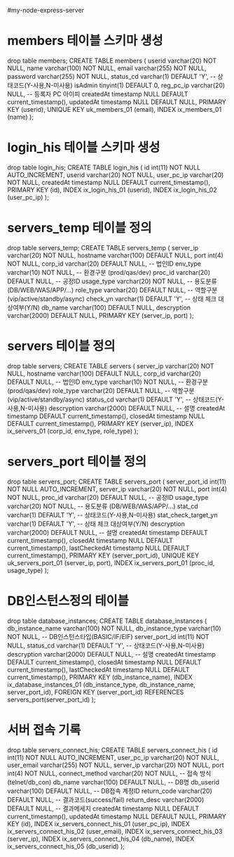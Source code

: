 
#my-node-express-server


# members 테이블 스키마 생성
drop table members;
CREATE TABLE members (
  userid varchar(20) NOT NULL,
  name varchar(100) NOT NULL,
  email varchar(255) NOT NULL,
  password varchar(255) NOT NULL,
  status_cd varchar(1) DEFAULT 'Y',    -- 상태코드(Y-사용,N-미사용)
  isAdmin tinyint(1) DEFAULT 0,
  reg_pc_ip varchar(20) NULL,   -- 등록자 PC 아이피
  createdAt timestamp NULL DEFAULT current_timestamp(),
  updatedAt timestamp NULL DEFAULT NULL,
  PRIMARY KEY (userid),
  UNIQUE KEY uk_members_01 (email),
  INDEX ix_members_01 (name)
);


# login_his 테이블 스키마 생성
drop table login_his;
CREATE TABLE login_his (
  id int(11) NOT NULL AUTO_INCREMENT,
  userid varchar(20) NOT NULL,
  user_pc_ip varchar(20) NOT NULL,
  createdAt timestamp NULL DEFAULT current_timestamp(),
  PRIMARY KEY (id),
  INDEX ix_login_his_01 (userid),
  INDEX ix_login_his_02 (user_pc_ip)
);


# servers_temp 테이블 정의
drop table servers_temp;
CREATE TABLE servers_temp (
  server_ip varchar(20) NOT NULL,
  hostname varchar(100) DEFAULT NULL,
  port int(4) NOT NULL,
  corp_id varchar(20) DEFAULT NULL,  -- 법인ID
  env_type varchar(10) NOT NULL,   -- 환경구분 (prod/qas/dev)
  proc_id varchar(20) DEFAULT NULL,   -- 공정ID
  usage_type varchar(20) NOT NULL,   -- 용도분류 (DB/WEB/WAS/APP/...)
  role_type varchar(20) DEFAULT NULL,   -- 역할구분 (vip/active/standby/async)
  check_yn varchar(1) DEFAULT 'Y',    -- 상태 체크 대상여부(Y/N)
  db_name varchar(100) DEFAULT NULL,
  descryption varchar(2000) DEFAULT NULL,
  PRIMARY KEY (server_ip, port)
);



# servers 테이블 정의
drop table servers;
CREATE TABLE servers (
  server_ip varchar(20) NOT NULL,
  hostname varchar(100) DEFAULT NULL,
  corp_id varchar(20) DEFAULT NULL,  -- 법인ID
  env_type varchar(10) NOT NULL,   -- 환경구분 (prod/qas/dev)
  role_type varchar(20) DEFAULT NULL,   -- 역할구분 (vip/active/standby/async)
  status_cd varchar(1) DEFAULT 'Y',    -- 상태코드(Y-사용,N-미사용)
  descryption varchar(2000) DEFAULT NULL,   -- 설명
  createdAt timestamp DEFAULT current_timestamp(),
  closedAt timestamp NULL DEFAULT current_timestamp(),
  PRIMARY KEY (server_ip),
  INDEX ix_servers_01 (corp_id, env_type, role_type)
);


# servers_port 테이블 정의
drop table servers_port;
CREATE TABLE servers_port (
  server_port_id int(11) NOT NULL AUTO_INCREMENT,
  server_ip varchar(20) NOT NULL,
  port int(4) NOT NULL,
  proc_id varchar(20) DEFAULT NULL,   -- 공정ID
  usage_type varchar(20) NOT NULL,   -- 용도분류 (DB/WEB/WAS/APP/...)
  stat_cd varchar(1) DEFAULT 'Y',    -- 상태코드(Y-사용,N-미사용)
  stat_check_target_yn varchar(1) DEFAULT 'Y',    -- 상태 체크 대상여부(Y/N)
  descryption varchar(2000) DEFAULT NULL,   -- 설명
  createdAt timestamp DEFAULT current_timestamp(),
  closedAt timestamp NULL DEFAULT current_timestamp(),
  lastCheckedAt timestamp NULL DEFAULT current_timestamp(),
  PRIMARY KEY (server_port_id),
  UNIQUE KEY uk_servers_port_01 (server_ip, port),
  INDEX ix_servers_port_01 (proc_id, usage_type)
);



# DB인스턴스정의 테이블
drop table database_instances;
CREATE TABLE database_instances (
  db_instance_name varchar(100) NOT NULL,
  db_instance_type varchar(10) NOT NULL, -- DB인스턴스타입(BASIC/IF/EIF)
  server_port_id int(11) NOT NULL,
  status_cd varchar(1) DEFAULT 'Y',       -- 상태코드(Y-사용,N-미사용)
  descryption varchar(2000) DEFAULT NULL,   -- 설명
  createdAt timestamp DEFAULT current_timestamp(),
  closedAt timestamp NULL DEFAULT current_timestamp(),
  lastCheckedAt timestamp NULL DEFAULT current_timestamp(),
  PRIMARY KEY (db_instance_name),
  INDEX ix_database_instances_01 (db_instance_type, db_instance_name, server_port_id),
  FOREIGN KEY (server_port_id) REFERENCES servers_port(server_port_id)
);



# 서버 접속 기록
drop table servers_connect_his;
CREATE TABLE servers_connect_his (
  id int(11) NOT NULL AUTO_INCREMENT,
  user_pc_ip varchar(20) NOT NULL,
  user_email varchar(255) NOT NULL,
  server_ip varchar(20) NOT NULL,
  port int(4) NOT NULL,
  connect_method varchar(20) NOT NULL,  -- 접속 방식(telnet/db_con)
  db_name varchar(100) DEFAULT NULL,  -- DB명
  db_userid varchar(100) DEFAULT NULL,  -- DB접속 계정ID
  return_code varchar(20) DEFAULT NULL,   -- 결과코드(success/fail)
  return_desc varchar(2000) DEFAULT NULL,   -- 결과메세지
  createdAt timestamp NULL DEFAULT current_timestamp(),
  updatedAt timestamp NULL DEFAULT NULL,
  PRIMARY KEY (id),
  INDEX ix_servers_connect_his_01 (user_pc_ip),
  INDEX ix_servers_connect_his_02 (user_email),
  INDEX ix_servers_connect_his_03 (server_ip),
  INDEX ix_servers_connect_his_04 (db_name),
  INDEX ix_servers_connect_his_05 (db_userid)
);


